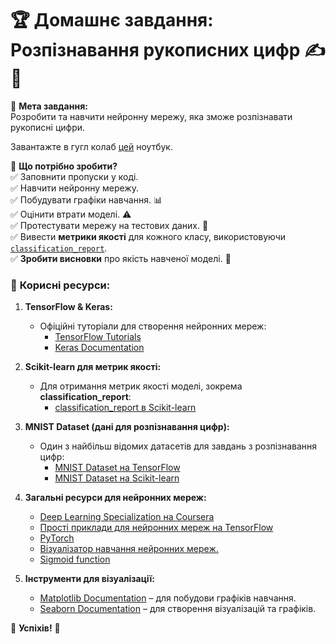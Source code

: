 # 🏆 Домашнє завдання: Розпізнавання рукописних цифр ✍️🔢

🎯 **Мета завдання:**  
Розробити та навчити нейронну мережу, яка зможе розпізнавати рукописні цифри.

Завантажте в гугл колаб [цей](https://drive.google.com/file/d/10-gPf1AeEKXKOlZq9ItbKRo8gtmtNiDV/view) ноутбук. 

📌 **Що потрібно зробити?**  
✅ Заповнити пропуски у коді.  
✅ Навчити нейронну мережу.  
✅ Побудувати графіки навчання. 📊  
✅ Оцінити втрати моделі. ⚠️  
✅ Протестувати мережу на тестових даних. 🧪  
✅ Вивести **метрики якості** для кожного класу, використовуючи [`classification_report`](https://scikit-learn.org/stable/modules/generated/sklearn.metrics.classification_report.html).  
✅ **Зробити висновки** про якість навченої моделі. 📝  

### 🔗 **Корисні ресурси:**

1. **TensorFlow & Keras:**
   - Офіційні туторіали для створення нейронних мереж:
     - [TensorFlow Tutorials](https://www.tensorflow.org/tutorials)
     - [Keras Documentation](https://keras.io/)
   
2. **Scikit-learn для метрик якості:**
   - Для отримання метрик якості моделі, зокрема **classification_report**:
     - [classification_report в Scikit-learn](https://scikit-learn.org/stable/modules/generated/sklearn.metrics.classification_report.html)

3. **MNIST Dataset (дані для розпізнавання цифр):**
   - Один з найбільш відомих датасетів для завдань з розпізнавання цифр:
     - [MNIST Dataset на TensorFlow](https://www.tensorflow.org/datasets/community_catalog/huggingface/mnist)
     - [MNIST Dataset на Scikit-learn](https://scikit-learn.org/stable/modules/generated/sklearn.datasets.fetch_openml.html)

4. **Загальні ресурси для нейронних мереж:**
   - [Deep Learning Specialization на Coursera](https://www.coursera.org/specializations/deep-learning)
   - [Прості приклади для нейронних мереж на TensorFlow](https://www.tensorflow.org/tutorials/keras/classification)
   - [ PyTorch](https://pytorch.org/get-started/locally/)
   - [Візуалізатор навчання нейронних мереж.](https://playground.tensorflow.org/#activation=tanh&batchSize=10&dataset=circle&regDataset=reg-plane&learningRate=0.03&regularizationRate=0&noise=0&networkShape=4,2&seed=0.11967&showTestData=false&discretize=false&percTrainData=50&x=true&y=true&xTimesY=false&xSquared=false&ySquared=false&cosX=false&sinX=false&cosY=false&sinY=false&collectStats=false&problem=classification&initZero=false&hideText=false)
   - [Sigmoid function](https://machinelearningmastery.com/a-gentle-introduction-to-sigmoid-function/)

5. **Інструменти для візуалізації:**
   - [Matplotlib Documentation](https://matplotlib.org/stable/contents.html) – для побудови графіків навчання.
   - [Seaborn Documentation](https://seaborn.pydata.org/) – для створення візуалізацій та графіків.


🚀 **Успіхів!** 🚀  
